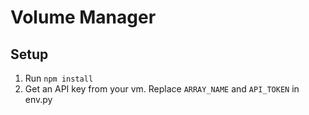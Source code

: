 # Volume Manager

## Setup
1. Run `npm install`
2. Get an API key from your vm. Replace `ARRAY_NAME` and `API_TOKEN` in env.py